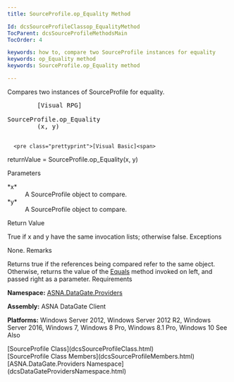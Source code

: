 ```yaml
---
title: SourceProfile.op_Equality Method

Id: dcsSourceProfileClassop_EqualityMethod
TocParent: dcsSourceProfileMethodsMain
TocOrder: 4

keywords: how to, compare two SourceProfile instances for equality
keywords: op_Equality method
keywords: SourceProfile.op_Equality method

---
```


Compares two instances of <span>SourceProfile</span> for equality.
<pre class="prettyprint">
        <span>[Visual RPG]</span>
        <span>
SourceProfile.op_Equality</span>
        <span>(x, y)</span>
      </pre>
      <pre class="prettyprint">[Visual Basic]<span>
returnValue = SourceProfile.op_Equality</span>(x, y)</pre>

Parameters

<dl>
        <dt>
 *x* 
        </dt>
        <dd>A SourceProfile object to compare. </dd>
        <dt>
 *y* 
        </dt>
        <dd>A SourceProfile object to compare.
							</dd>
</dl>

Return Value

<span>True</span> if <span>x</span> and <span>y</span> have the same invocation lists; otherwise false.
Exceptions

None.
Remarks

Returns<span> true</span> if the references being compared refer to the same object. Otherwise, returns the value of the [Equals](dcsSourceProfileClassEqualsMethod.html) method invoked on left, and passed right as a parameter. 
Requirements

**Namespace:** [ ASNA.DataGate.Providers](dcsDataGateProvidersNamespace.html) 

**Assembly:** ASNA DataGate Client

**Platforms:** Windows Server 2012, Windows Server 2012 R2, Windows Server 2016, Windows 7, Windows 8 Pro, Windows 8.1 Pro, Windows 10
See Also

<dl />
      [SourceProfile Class](dcsSourceProfileClass.html) <br />[SourceProfile Class Members](dcsSourceProfileMembers.html)<br />[ASNA.DataGate.Providers Namespace](dcsDataGateProvidersNamespace.html)

